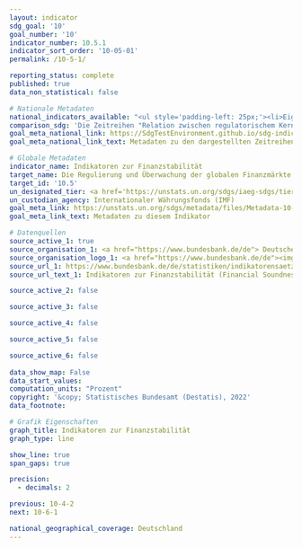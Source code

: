 ```yaml
---
layout: indicator    
sdg_goal: '10'    
goal_number: '10'    
indicator_number: 10.5.1    
indicator_sort_order: '10-05-01'    
permalink: /10-5-1/    

reporting_status: complete    
published: true    
data_non_statistical: false    

# Nationale Metadaten    
national_indicators_available: "<ul style='padding-left: 25px;'><li>Eigenkapitalquote</li> <li> Relation zwischen regulatorischem Kernkapital (Tier 1) und anrechnungspflichtigen Positionen</li> <li> Relation zwischen notleidenden Krediten (abzüglich Risikovorsorge) und bilanziellem Eigenkapital</li> <li> Anteil der notleidenden Kredite an den Bruttokrediten insgesamt</li> <li> Gesamtkapitalrentabilität</li> <li> Verbindlichkeiten</li> <li> Relation zwischen offener Fremdwährungsposition und regulatorischen Eigenmitteln</li></ul>"    
comparison_sdg: 'Die Zeitreihen "Relation zwischen regulatorischem Kernkapital (Tier 1) und anrechnungspflichtigen Positionen", "Relation zwischen notleidenden Krediten (abzüglich Risikovorsorge) und bilanziellem Eigenkapital", "Anteil der notleidenden Kredite an den Bruttokrediten insgesamt", "Gesamtkapitalrentabilität",  "Verbindlichkeiten" und "Relation zwischen offener Fremdwährungsposition und regulatorischen Eigenmitteln" entsprechen den globalen Metadaten. Die Zeitreihe "Eigenkapitalquote" bietet zusätzliche Informationen.'    
goal_meta_national_link: https://SdgTestEnvironment.github.io/sdg-indicators/public/Meta/10.5.1.pdf
goal_meta_national_link_text: Metadaten zu den dargestellten Zeitreihen    

# Globale Metadaten    
indicator_name: Indikatoren zur Finanzstabilität    
target_name: Die Regulierung und Überwachung der globalen Finanzmärkte und -institutionen verbessern und die Anwendung der einschlägigen Vorschriften verstärken    
target_id: '10.5'    
un_designated_tier: <a href='https://unstats.un.org/sdgs/iaeg-sdgs/tier-classification/' title='Klicken Sie hier um weitere Informationen zur UN-Tier-Klassifikation zu erhalten.'  target='_blank'>Tier I</a>    
un_custodian_agency: Internationaler Währungsfonds (IMF)    
goal_meta_link: https://unstats.un.org/sdgs/metadata/files/Metadata-10-05-01.pdf    
goal_meta_link_text: Metadaten zu diesem Indikator        

# Datenquellen
source_active_1: true
source_organisation_1: <a href="https://www.bundesbank.de/de"> Deutsche Bundesbank </a>
source_organisation_logo_1: <a href="https://www.bundesbank.de/de"><img src="https://g205sdgs.github.io/sdg-indicators/public/OrgImgDe/bundesbank.png" alt="Logo bundesbank" style="height:60px; width:148px"/></a>
source_url_1: https://www.bundesbank.de/de/statistiken/indikatorensaetze/financial-soundness-indicators/financial-soundness-indicators-fsi--776158
source_url_text_1: Indikatoren zur Finanzstabilität (Financial Soundness Indicators)

source_active_2: false

source_active_3: false

source_active_4: false

source_active_5: false

source_active_6: false
    
data_show_map: False    
data_start_values:     
computation_units: "Prozent"    
copyright: '&copy; Statistisches Bundesamt (Destatis), 2022'    
data_footnote:     

# Grafik Eigenschaften    
graph_title: Indikatoren zur Finanzstabilität    
graph_type: line    

show_line: true
span_gaps: true

precision:
  - decimals: 2    

previous: 10-4-2    
next: 10-6-1    

national_geographical_coverage: Deutschland    
---
```


<span></span>